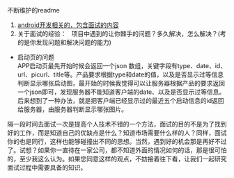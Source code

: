 不断维护的readme
1. [android开发相关的，包含面试的内容](https://github.com/duanshoucheng/interview/tree/master/android)
2. 关于面试的经验：
 
项目中遇到的让你棘手的问题？多久解决，怎么解决？(考的是你发现问题和解决问题的能力)
- 启动页的问题  
APP启动页最先开始时候会返回一个json 数组，关键字段有type、date、id、url、picurl、title等。产品要求根据type和date的值，以及是否显示过等信息判断显示哪张启动图，最开始的时候我觉得可以让服务器根据产品的要求返回一个json即可，发现服务器不能知道客户端的date、以及是否显示过等信息。后来想到了一种办法，就是把客户端已经显示过的最近五个启动信息的id返回给服务器，由服务器判断显示哪张图片。

隔一段时间去面试一次是提高个人技术不错的一个方法，面试的目的不是为了找到好的工作，而是知道自己的优缺点是什么？知道市场需要什么样的人？同样，面试你的也是同行，这样也能够碰撞出不同的思想。当然，遇到好的机会那是再好不过了。试想？如果你一直待在一家公司，都不知道外面的情况如何的话，那是很可怕的，至少我这么认为。如果您同意这样的观点，不妨接着往下看，让我们一起研究面试过程中需要具备的知识。
